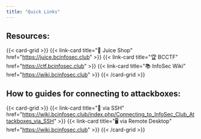 ```yaml
---
title: "Quick Links"
---
```


## Resources:

{{< card-grid >}}
  {{< link-card title="🧩 Juice Shop" href="https://juice.bcinfosec.club" >}}
  {{< link-card title="🏆 BCCTF" href="https://ctf.bcinfosec.club" >}}
  {{< link-card title="📚 InfoSec Wiki" href="https://wiki.bcinfosec.club" >}}
{{< /card-grid >}}

## How to guides for connecting to attackboxes:

{{< card-grid >}}
  {{< link-card title="🐚 via SSH" href="https://wiki.bcinfosec.club/index.php/Connecting_to_InfoSec_Club_Attackboxes_via_SSH" >}}
  {{< link-card title="🖥 via Remote Desktop" href="https://wiki.bcinfosec.club" >}}
{{< /card-grid >}}
